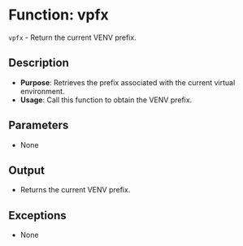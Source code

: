 # Function: vpfx

`vpfx` - Return the current VENV prefix.

## Description

- **Purpose**: Retrieves the prefix associated with the current virtual environment.
- **Usage**: Call this function to obtain the VENV prefix.

## Parameters

- None

## Output

- Returns the current VENV prefix.

## Exceptions

- None
